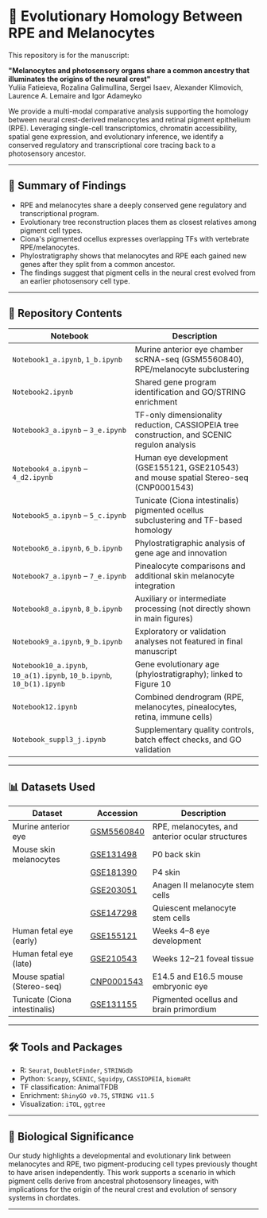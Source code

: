 # 🧬 Evolutionary Homology Between RPE and Melanocytes

This repository is for the manuscript:

**"Melanocytes and photosensory organs share a common ancestry that illuminates the origins of the neural crest"**  
Yuliia Fatieieva, Rozalina Galimullina, Sergei Isaev, Alexander Klimovich, Laurence A. Lemaire and Igor Adameyko

We provide a multi-modal comparative analysis supporting the homology between neural crest-derived melanocytes and retinal pigment epithelium (RPE). Leveraging single-cell transcriptomics, chromatin accessibility, spatial gene expression, and evolutionary inference, we identify a conserved regulatory and transcriptional core tracing back to a photosensory ancestor.

---

## 🔬 Summary of Findings

- RPE and melanocytes share a deeply conserved gene regulatory and transcriptional program.
- Evolutionary tree reconstruction places them as closest relatives among pigment cell types.
- Ciona's pigmented ocellus expresses overlapping TFs with vertebrate RPE/melanocytes.
- Phylostratigraphy shows that melanocytes and RPE each gained new genes after they split from a common ancestor.
- The findings suggest that pigment cells in the neural crest evolved from an earlier photosensory cell type.

---

## 📁 Repository Contents

| Notebook | Description |
|----------|-------------|
| `Notebook1_a.ipynb`, `1_b.ipynb` | Murine anterior eye chamber scRNA-seq (GSM5560840), RPE/melanocyte subclustering |
| `Notebook2.ipynb` | Shared gene program identification and GO/STRING enrichment |
| `Notebook3_a.ipynb` – `3_e.ipynb` | TF-only dimensionality reduction, CASSIOPEIA tree construction, and SCENIC regulon analysis |
| `Notebook4_a.ipynb` – `4_d2.ipynb` | Human eye development (GSE155121, GSE210543) and mouse spatial Stereo-seq (CNP0001543) |
| `Notebook5_a.ipynb` – `5_c.ipynb` | Tunicate (Ciona intestinalis) pigmented ocellus subclustering and TF-based homology |
| `Notebook6_a.ipynb`, `6_b.ipynb` | Phylostratigraphic analysis of gene age and innovation |
| `Notebook7_a.ipynb` – `7_e.ipynb` | Pinealocyte comparisons and additional skin melanocyte integration |
| `Notebook8_a.ipynb`, `8_b.ipynb` | Auxiliary or intermediate processing (not directly shown in main figures) |
| `Notebook9_a.ipynb`, `9_b.ipynb` | Exploratory or validation analyses not featured in final manuscript |
| `Notebook10_a.ipynb`, `10_a(1).ipynb`, `10_b.ipynb`, `10_b(1).ipynb` | Gene evolutionary age (phylostratigraphy); linked to Figure 10 |
| `Notebook12.ipynb` | Combined dendrogram (RPE, melanocytes, pinealocytes, retina, immune cells) |
| `Notebook_suppl3_j.ipynb` | Supplementary quality controls, batch effect checks, and GO validation |

---

## 📊 Datasets Used

| Dataset | Accession | Description |
|--------|-----------|-------------|
| Murine anterior eye | [GSM5560840](https://www.ncbi.nlm.nih.gov/geo/query/acc.cgi?acc=GSM5560840) | RPE, melanocytes, and anterior ocular structures |
| Mouse skin melanocytes | [GSE131498](https://www.ncbi.nlm.nih.gov/geo/query/acc.cgi?acc=GSE131498) | P0 back skin |
|  | [GSE181390](https://www.ncbi.nlm.nih.gov/geo/query/acc.cgi?acc=GSE181390) | P4 skin |
|  | [GSE203051](https://www.ncbi.nlm.nih.gov/geo/query/acc.cgi?acc=GSE203051) | Anagen II melanocyte stem cells |
|  | [GSE147298](https://www.ncbi.nlm.nih.gov/geo/query/acc.cgi?acc=GSE147298) | Quiescent melanocyte stem cells |
| Human fetal eye (early) | [GSE155121](https://www.ncbi.nlm.nih.gov/geo/query/acc.cgi?acc=GSE155121) | Weeks 4–8 eye development |
| Human fetal eye (late) | [GSE210543](https://www.ncbi.nlm.nih.gov/geo/query/acc.cgi?acc=GSE210543) | Weeks 12–21 foveal tissue |
| Mouse spatial (Stereo-seq) | [CNP0001543](https://db.cngb.org/search/project/CNP0001543/) | E14.5 and E16.5 mouse embryonic eye |
| Tunicate (Ciona intestinalis) | [GSE131155](https://www.ncbi.nlm.nih.gov/geo/query/acc.cgi?acc=GSE131155) | Pigmented ocellus and brain primordium |

---

## 🛠️ Tools and Packages

- R: `Seurat`, `DoubletFinder`, `STRINGdb`
- Python: `Scanpy`, `SCENIC`, `Squidpy`, `CASSIOPEIA`, `biomaRt`
- TF classification: AnimalTFDB
- Enrichment: `ShinyGO v0.75`, `STRING v11.5`
- Visualization: `iTOL`, `ggtree`

---

## 🧠 Biological Significance

Our study highlights a developmental and evolutionary link between melanocytes and RPE, two pigment-producing cell types previously thought to have arisen independently. This work supports a scenario in which pigment cells derive from ancestral photosensory lineages, with implications for the origin of the neural crest and evolution of sensory systems in chordates.

---

